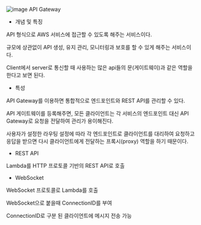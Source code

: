 ![image](https://user-images.githubusercontent.com/103885741/232383576-6f091b48-7d25-43ab-b78b-26c64647e848.png)
API Gateway


- 개념 및 특징

API 형식으로 AWS 서비스에 접근할 수 있도록 해주는 서비스이다.

규모에 상관없이 API 생성, 유지 관리, 모니터링과 보호를 할 수 있게 해주는 서비스이다.

Client에서 server로 통신할 때 사용하는 많은 api들의 문(게이트웨이)과 같은 역할을 한다고 보면 된다.


- 특성

API Gateway를 이용하면 통합적으로 엔드포인트와 REST API를 관리할 수 있다.

API 게이트웨이를 등록해주면, 모든 클라이언트는 각 서비스의 엔드포인트 대신 API Gateway로 요청을 전달하여 관리가 용이해진다. 

사용자가 설정한 라우팅 설정에 따라 각 엔드포인트로 클라이언트를 대리하여 요청하고 응답을 받으면 다시 클라이언트에게 전달하는 프록시(proxy) 역할을 하기 때문이다.


- REST API

Lambda를 HTTP 프로토콜 기반의 REST API로 호출

- WebSocket

WebSocket 프로토콜로 Lambda를 호출

WebSocket으로 붙을때 ConnectionID를 부여

ConnectionID로 구분 된 클라이언트에 메시지 전송 가능

